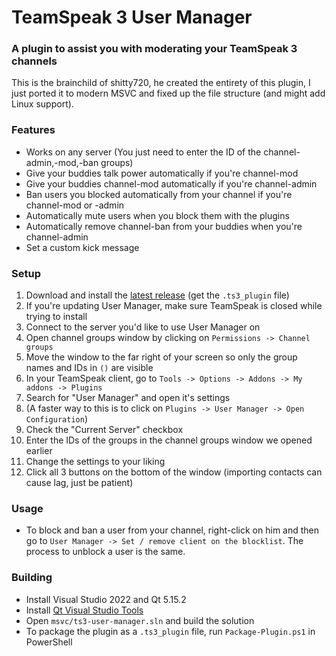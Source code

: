 # TeamSpeak 3 User Manager

### A plugin to assist you with moderating your TeamSpeak 3 channels

This is the brainchild of shitty720, he created the entirety of this plugin, I just ported it to modern MSVC and fixed up the file structure (and might add Linux support).

### Features
- Works on any server (You just need to enter the ID of the channel-admin,-mod,-ban groups)
- Give your buddies talk power automatically if you're channel-mod
- Give your buddies channel-mod automatically if you're channel-admin
- Ban users you blocked automatically from your channel if you're channel-mod or -admin
- Automatically mute users when you block them with the plugins
- Automatically remove channel-ban from your buddies when you're channel-admin
- Set a custom kick message

### Setup
1. Download and install the [latest release](https://github.com/aequabit/ts3-user-manager/releases/latest) (get the `.ts3_plugin` file)
2. If you're updating User Manager, make sure TeamSpeak is closed while trying to install
3. Connect to the server you'd like to use User Manager on
4. Open channel groups window by clicking on `Permissions -> Channel groups`
5. Move the window to the far right of your screen so only the group names and IDs in `()` are visible
6. In your TeamSpeak client, go to `Tools -> Options -> Addons -> My addons -> Plugins`
7. Search for "User Manager" and open it's settings
8. (A faster way to this is to click on `Plugins -> User Manager -> Open Configuration`)
9. Check the "Current Server" checkbox
10. Enter the IDs of the groups in the channel groups window we opened earlier
11. Change the settings to your liking
12. Click all 3 buttons on the bottom of the window (importing contacts can cause lag, just be patient)

### Usage
- To block and ban a user from your channel, right-click on him and then go to `User Manager -> Set / remove client on the blocklist`. The process to unblock a user is the same.

### Building
- Install Visual Studio 2022 and Qt 5.15.2
- Install [Qt Visual Studio Tools](https://marketplace.visualstudio.com/items?itemName=TheQtCompany.QtVisualStudioTools2022)
- Open `msvc/ts3-user-manager.sln` and build the solution
- To package the plugin as a `.ts3_plugin` file, run `Package-Plugin.ps1` in PowerShell